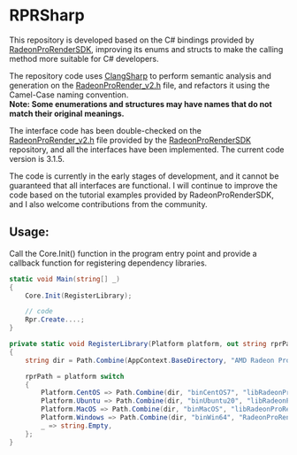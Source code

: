 # RPRSharp

This repository is developed based on the C# bindings provided by [RadeonProRenderSDK](https://github.com/GPUOpen-LibrariesAndSDKs/RadeonProRenderSDK), improving its enums and structs to make the calling method more suitable for C# developers.

The repository code uses [ClangSharp](https://github.com/dotnet/ClangSharp) to perform semantic analysis and generation on the [RadeonProRender_v2.h](https://github.com/GPUOpen-LibrariesAndSDKs/RadeonProRenderSDK/blob/master/RadeonProRender/inc/RadeonProRender_v2.h) file, and refactors it using the Camel-Case naming convention.\
**Note: Some enumerations and structures may have names that do not match their original meanings.**

The interface code has been double-checked on the [RadeonProRender_v2.h](https://github.com/GPUOpen-LibrariesAndSDKs/RadeonProRenderSDK/blob/master/RadeonProRender/inc/RadeonProRender_v2.h) file provided by the [RadeonProRenderSDK](https://github.com/GPUOpen-LibrariesAndSDKs/RadeonProRenderSDK) repository, and all the interfaces have been implemented. The current code version is 3.1.5.

The code is currently in the early stages of development, and it cannot be guaranteed that all interfaces are functional. I will continue to improve the code based on the tutorial examples provided by RadeonProRenderSDK, and I also welcome contributions from the community.

## Usage:
Call the Core.Init() function in the program entry point and provide a callback function for registering dependency libraries.
```csharp
static void Main(string[] _)
{
    Core.Init(RegisterLibrary);

    // code
    Rpr.Create....;
}

private static void RegisterLibrary(Platform platform, out string rprPath)
{
    string dir = Path.Combine(AppContext.BaseDirectory, "AMD Radeon ProRender SDK");

    rprPath = platform switch
    {
        Platform.CentOS => Path.Combine(dir, "binCentOS7", "libRadeonProRender64.so"),
        Platform.Ubuntu => Path.Combine(dir, "binUbuntu20", "libRadeonProRender64.so"),
        Platform.MacOS => Path.Combine(dir, "binMacOS", "libRadeonProRender64.dylib"),
        Platform.Windows => Path.Combine(dir, "binWin64", "RadeonProRender64.dll"),
        _ => string.Empty,
    };
}
```

